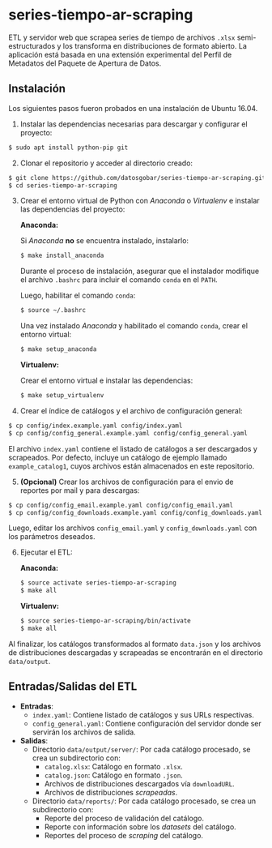 # series-tiempo-ar-scraping
ETL y servidor web que scrapea series de tiempo de archivos `.xlsx` semi-estructurados y los transforma en distribuciones de formato abierto. La aplicación está basada en una extensión experimental del Perfil de Metadatos del Paquete de Apertura de Datos.

## Instalación
Los siguientes pasos fueron probados en una instalación de Ubuntu 16.04.

1. Instalar las dependencias necesarias para descargar y configurar el proyecto:
```bash
$ sudo apt install python-pip git
```
2. Clonar el repositorio y acceder al directorio creado:
```bash
$ git clone https://github.com/datosgobar/series-tiempo-ar-scraping.git
$ cd series-tiempo-ar-scraping
```
3. Crear el entorno virtual de Python con *Anaconda* o *Virtualenv* e instalar las dependencias del proyecto:
    
    **Anaconda:**
    
    Si *Anaconda* **no** se encuentra instalado, instalarlo:
    ```bash
    $ make install_anaconda
    ```
    Durante el proceso de instalación, asegurar que el instalador modifique el archivo `.bashrc` para incluir el comando `conda` en el `PATH`.

    Luego, habilitar el comando `conda`:
    ```bash
    $ source ~/.bashrc
    ```
    Una vez instalado *Anaconda* y habilitado el comando `conda`, crear el entorno virtual:
    ```bash
    $ make setup_anaconda
    ```
    **Virtualenv:**
    
    Crear el entorno virtual e instalar las dependencias:
    ```bash
    $ make setup_virtualenv
    ```
4. Crear el índice de catálogos y el archivo de configuración general:
```bash
$ cp config/index.example.yaml config/index.yaml
$ cp config/config_general.example.yaml config/config_general.yaml
```
El archivo `index.yaml` contiene el listado de catálogos a ser descargados y scrapeados. Por defecto, incluye un catálogo de ejemplo llamado `example_catalog1`, cuyos archivos están almacenados en este repositorio.

5. **(Opcional)** Crear los archivos de configuración para el envio de reportes por mail y para descargas:
```bash
$ cp config/config_email.example.yaml config/config_email.yaml
$ cp config/config_downloads.example.yaml config/config_downloads.yaml 
```
Luego, editar los archivos `config_email.yaml` y `config_downloads.yaml` con los parámetros deseados.

6. Ejecutar el ETL:

    **Anaconda:**
    ```bash
    $ source activate series-tiempo-ar-scraping
    $ make all
    ```
    **Virtualenv:**
    ```bash
    $ source series-tiempo-ar-scraping/bin/activate
    $ make all
    ```
Al finalizar, los catálogos transformados al formato `data.json` y los archivos de distribuciones descargadas y scrapeadas se encontrarán en el directorio `data/output`.

## Entradas/Salidas del ETL
- **Entradas**:
    - `index.yaml`: Contiene listado de catálogos y sus URLs respectivas.
    - `config_general.yaml`: Contiene configuración del servidor donde ser servirán los archivos de salida.
- **Salidas**:
    - Directorio `data/output/server/`: Por cada catálogo procesado, se crea un subdirectorio con:
        - `catalog.xlsx`: Catálogo en formato `.xlsx`.
        - `catalog.json`: Catálogo en formato `.json`.
        - Archivos de distribuciones descargados vía `downloadURL`.
        - Archivos de distribuciones *scrapeadas*.
    - Directorio `data/reports/`: Por cada catálogo procesado, se crea un subdirectorio con:
        - Reporte del proceso de validación del catálogo.
        - Reporte con información sobre los *datasets* del catálogo.
        - Reportes del proceso de *scraping* del catálogo.
